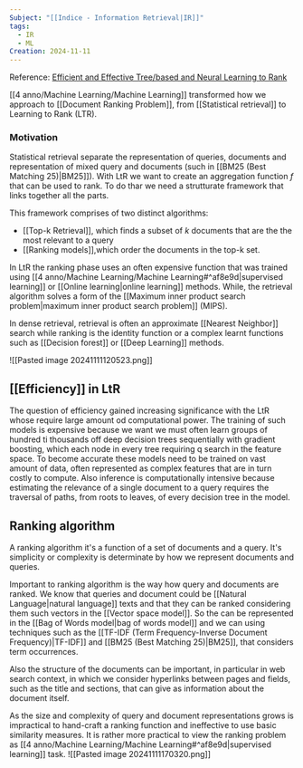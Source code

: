 ```yaml
---
Subject: "[[Indice - Information Retrieval|IR]]"
tags:
  - IR
  - ML
Creation: 2024-11-11
---
```

Reference: [Efficient and Effective Tree/based and Neural Learning to Rank](https://arxiv.org/pdf/2305.08680)

[[4 anno/Machine Learning/Machine Learning]] transformed how we approach to [[Document Ranking Problem]], from [[Statistical retrieval]] to Learning to Rank (LTR).

### Motivation
Statistical retrieval separate the representation of queries, documents and representation of mixed query and documents (such in [[BM25 (Best Matching 25)|BM25]]). With LtR we want to create an aggregation function $f$ that can be used to rank.
To do thar we need a strutturate framework that links together all the parts.

This framework comprises of two distinct algorithms:
- [[Top-k Retrieval]], which finds a subset of $k$ documents that are the the most relevant to a query
- [[Ranking models]],which order the documents in the top-k set.

In LtR the ranking phase uses an often expensive function that was trained using [[4 anno/Machine Learning/Machine Learning#^af8e9d|supervised learning]] or [[Online learning|online learning]] methods.
While, the retrieval algorithm solves a form of the [[Maximum inner product search problem|maximum inner product search problem]] (MIPS). 

In dense retrieval, retrieval is often an approximate [[Nearest Neighbor]] search while ranking is the identity function or a complex learnt functions such as [[Decision forest]] or [[Deep Learning]] methods.

![[Pasted image 20241111120523.png]]


## [[Efficiency]] in LtR

The question of efficiency gained increasing significance with the LtR whose require large amount od computational power.
The training of such models is expensive because we want we must often learn groups of hundred ti thousands off deep decision trees sequentially with gradient boosting, which each node in every tree requiring q search in the feature space. To become accurate these models need to be trained on vast amount of data, often represented as complex features that are in turn costly to compute. Also inference is computationally intensive because estimating the relevance of a single document to a query requires the traversal of paths, from roots to leaves, of every decision tree in the model.

## Ranking algorithm

A ranking algorithm it's a function of a set of documents and a query. It's simplicity or complexity is determinate by how we represent documents and queries.

Important to ranking algorithm is the way how query and documents are ranked. We know that queries and document could be [[Natural Language|natural language]] texts and that they can be ranked considering them such vectors in the [[Vector space model]]. So the can be represented in the [[Bag of Words model|bag of words model]] and we can using techniques such as the [[TF-IDF (Term Frequency-Inverse Document Frequency)|TF-IDF]] and [[BM25 (Best Matching 25)|BM25]], that considers term occurrences. 

Also the structure of the documents can be important, in particular in web search context, in which we consider hyperlinks between pages and fields, such as the title and sections, that can give as information about the document itself.

As the size and complexity of query and document representations grows is impractical to hand-craft a ranking function and ineffective to use basic similarity measures.
It is rather more practical to view the ranking problem as [[4 anno/Machine Learning/Machine Learning#^af8e9d|supervised learning]] task. 
![[Pasted image 20241111170320.png]]
